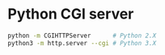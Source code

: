 # Python CGI server

```bash
python -m CGIHTTPServer      # Python 2.X
python3 -m http.server --cgi # Python 3.X
```
